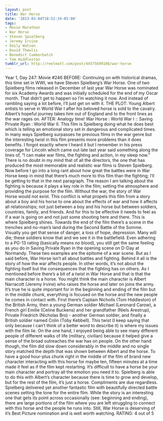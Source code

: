 ```yaml
---
layout: post
title: War Horse
date: '2013-03-04T18:52:34-05:00'
tags:
- Movie Marathon
- War Horse
- Steven Spielberg
- Jeremy Irvine
- Emily Watson
- David Thewlis
- Benedict Cumberbatch
- Tom Hiddleston
tumblr_url: http://reelmatt.com/post/44575699108/war-horse
---
```



Year 1, Day 247: Movie #246
BEFORE: Continuing on with historical dramas, this time set in WWI, we have Steven Spielberg’s War Horse. One of two Spielberg films released in December of last year War Horse was nominated for six Academy Awards and was initially scheduled for the end of my Oscar month. That didn’t get to happen so I’m watching it now. And instead of rambling saying a lot before, I’ll just get on with it.
THE PLOT: Young Albert enlists to serve in World War I after his beloved horse is sold to the cavalry. Albert’s hopeful journey takes him out of England and to the front lines as the war rages on.
AFTER: Analogy time! War Horse : World War I :: Saving Private Ryan : World War II. This film is Spielberg doing what he does best which is telling an emotional story set in dangerous and complicated times. In many ways Spielberg surpasses he previous films in the war genre but the interesting twist in this film presents more problems than it does benefits.
I forgot exactly where I heard it but I remember in his press coverage for Lincoln which came out late last year said something along the lines of, “I can make war films, the fighting and action, in my sleep now.” There is no doubt in my mind that of all the directors, the one that has produced the most memorable and realistic war films is Steven Spielberg. Now before I go into a long rant about how great the battles were in War Horse keep in mind that there’s much more to this film than the fighting; I’ll be getting to that in the next paragraph. The reason I am talking about the fighting is because it plays a key role in the film; setting the atmosphere and providing the purpose for the film. Without the war, the story of War Horse would not exist. This conflict is what propels this film from a story about a boy and his horse to one about the effects of war and how it affects all relationships; not just between a boy and his horse but between soldiers, countries, family, and friends. And for this to be effective it needs to feel as if a war is going on and not just some shooting here and there. This is where Spielberg shines. Towards the end of the film there’s a scene in the trenches and no-man’s land during the Second Battle of the Somme. Visually you get that sense of danger, a loss of hope, depression. Many will die; these soldiers know that and we see it in the battlefield. Even adhering to a PG-13 rating (basically means no blood), you still get the same feeling as you do in Saving Private Ryan in the opening scene on D-Day at Normandy. These two examples are the epitome of a war scene.
But as I said before, War Horse isn’t all about battles and fighting. Behind it all is the story of how the war affects people. In other words, it’s not about the fighting itself but the consequences that the fighting has on others. As I mentioned before there’s a bit of a twist in War Horse and that is that the main character is a horse. You might think the main character is Albert Narracott (Jeremy Irvine) who raises the horse and later on joins the army. It’s true he is quite important for in the beginning and ending of the film but in the middle chunk, everything is focused on the horse and the new people he comes in contact with. First there’s Captain Nicholls (Tom Hiddleston) of the British Army, then a young German soldier Michael (Leronard Carow), a French girl Emilie (Celine Buckens) and her grandfather (Niels Arestrup), Private Friedrich (Nicholas Bro) - another German soldier, and finally a British soldier named Colin (Toby Kebbell). This twist (I keep saying that only because I can’t think of a better word to describe it) is where my issues with the film lie. On the one hand, I enjoyed being able to see many different people of different walks of life (military, civilian) because it helped give a sense of the broad outreaches the war has on people. On the other hand though, the film did slow down considerably in the middle and no single story matched the depth that was shown between Albert and the horse. To have a good hour-plus chunk right in the middle of the film of brand new character interacting with this horse for maybe ten, fifteen minutes at a time made it feel as if the film kept restarting. It’s difficult to have a horse be your main character and portray all the emotion you need it to. Spielberg is able to do this with Albert’s character because there is time to grow and develop, but for the rest of the film, it’s just a horse.
Compliments are due regardless. Spielberg delivered yet another fantastic film with beautifully directed battle scenes setting the tone for the entire film. While the story is an interesting one that gets its point across occasionally (see: beginning and ending), there are large portions of the film where you are left struggling to connect with this horse and the people he runs into. Still, War Horse is deserving of it’s Best Picture nomination and is well worth watching.
RATING: 4 out of 5
